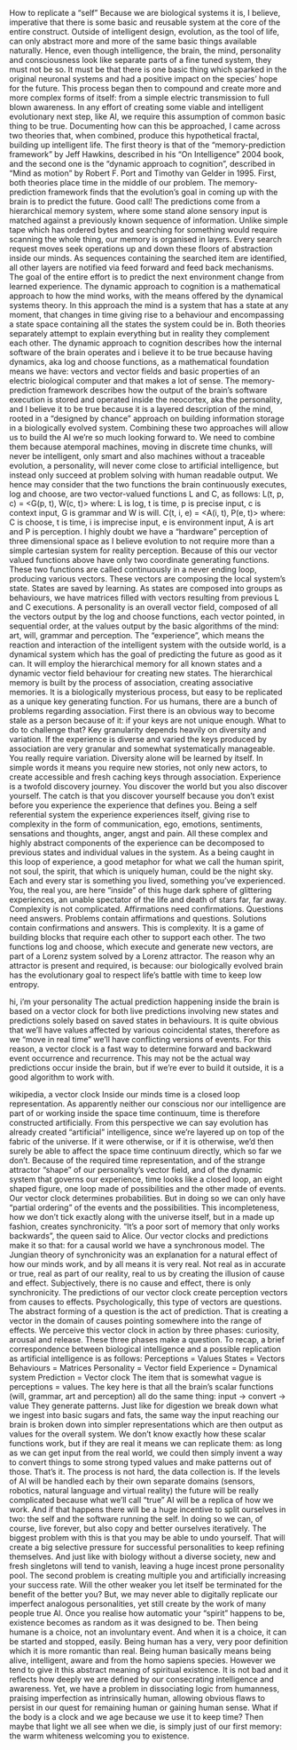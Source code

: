 How to replicate a “self”
Because we are biological systems it is, I believe, imperative that there is some basic and reusable system at the core of the entire construct. Outside of intelligent design, evolution, as the tool of life, can only abstract more and more of the same basic things available naturally.
Hence, even though intelligence, the brain, the mind, personality and consciousness look like separate parts of a fine tuned system, they must not be so. It must be that there is one basic thing which sparked in the original neuronal systems and had a positive impact on the species’ hope for the future. This process began then to compound and create more and more complex forms of itself: from a simple electric transmission to full blown awareness.
In any effort of creating some viable and intelligent evolutionary next step, like AI, we require this assumption of common basic thing to be true. Documenting how can this be approached, I came across two theories that, when combined, produce this hypothetical fractal, building up intelligent life. The first theory is that of the “memory-prediction framework” by Jeff Hawkins, described in his “On Intelligence” 2004 book, and the second one is the “dynamic approach to cognition”, described in “Mind as motion” by Robert F. Port and Timothy van Gelder in 1995.
First, both theories place time in the middle of our problem.
The memory-prediction framework finds that the evolution’s goal in coming up with the brain is to predict the future. Good call! The predictions come from a hierarchical memory system, where some stand alone sensory input is matched against a previously known sequence of information. Unlike simple tape which has ordered bytes and searching for something would require scanning the whole thing, our memory is organised in layers. Every search request moves seek operations up and down these floors of abstraction inside our minds. As sequences containing the searched item are identified, all other layers are notified via feed forward and feed back mechanisms. The goal of the entire effort is to predict the next environment change from learned experience.
The dynamic approach to cognition is a mathematical approach to how the mind works, with the means offered by the dynamical systems theory. In this approach the mind is a system that has a state at any moment, that changes in time giving rise to a behaviour and encompassing a state space containing all the states the system could be in.
Both theories separately attempt to explain everything but in reality they complement each other. The dynamic approach to cognition describes how the internal software of the brain operates and i believe it to be true because having dynamics, aka log and choose functions, as a mathematical foundation means we have: vectors and vector fields and basic properties of an electric biological computer and that makes a lot of sense. The memory-prediction framework describes how the output of the brain’s software execution is stored and operated inside the neocortex, aka the personality, and I believe it to be true because it is a layered description of the mind, rooted in a “designed by chance” approach on building information storage in a biologically evolved system.
Combining these two approaches will allow us to build the AI we’re so much looking forward to. We need to combine them because atemporal machines, moving in discrete time chunks, will never be intelligent, only smart and also machines without a traceable evolution, a personality, will never come close to artificial intelligence, but instead only succeed at problem solving with human readable output.
We hence may consider that the two functions the brain continuously executes, log and choose, are two vector-valued functions L and C, as follows:
L(t, p, c) = <G(p, t), W(c, t)>
where: L is log, t is time, p is precise input, c is context input, G is grammar and W is will.
C(t, i, e) = <A(i, t), P(e, t)>
where: C is choose, t is time, i is imprecise input, e is environment input, A is art and P is perception.
I highly doubt we have a “hardware” perception of three dimensional space as I believe evolution to not require more than a simple cartesian system for reality perception. Because of this our vector valued functions above have only two coordinate generating functions.
These two functions are called continuously in a never ending loop, producing various vectors. These vectors are composing the local system’s state. States are saved by learning. As states are composed into groups as behaviours, we have matrices filled with vectors resulting from previous L and C executions. A personality is an overall vector field, composed of all the vectors output by the log and choose functions, each vector pointed, in sequential order, at the values output by the basic algorithms of the mind: art, will, grammar and perception.
The “experience”, which means the reaction and interaction of the intelligent system with the outside world, is a dynamical system which has the goal of predicting the future as good as it can. It will employ the hierarchical memory for all known states and a dynamic vector field behaviour for creating new states.
The hierarchical memory is built by the process of association, creating associative memories. It is a biologically mysterious process, but easy to be replicated as a unique key generating function.
For us humans, there are a bunch of problems regarding association. First there is an obvious way to become stale as a person because of it: if your keys are not unique enough. What to do to challenge that?
Key granularity depends heavily on diversity and variation. If the experience is diverse and varied the keys produced by association are very granular and somewhat systematically manageable. You really require variation. Diversity alone will be learned by itself. In simple words it means you require new stories, not only new actors, to create accessible and fresh caching keys through association.
Experience is a twofold discovery journey. You discover the world but you also discover yourself. The catch is that you discover yourself because you don’t exist before you experience the experience that defines you.
Being a self referential system the experience experiences itself, giving rise to complexity in the form of communication, ego, emotions, sentiments, sensations and thoughts, anger, angst and pain. All these complex and highly abstract components of the experience can be decomposed to previous states and individual values in the system.
As a being caught in this loop of experience, a good metaphor for what we call the human spirit, not soul, the spirit, that which is uniquely human, could be the night sky. Each and every star is something you lived, something you’ve experienced. You, the real you, are here “inside” of this huge dark sphere of glittering experiences, an unable spectator of the life and death of stars far, far away.
Complexity is not complicated.
Affirmations need confirmations. Questions need answers. Problems contain affirmations and questions. Solutions contain confirmations and answers. This is complexity. It is a game of building blocks that require each other to support each other.
The two functions log and choose, which execute and generate new vectors, are part of a Lorenz system solved by a Lorenz attractor. The reason why an attractor is present and required, is because:
our biologically evolved brain has the evolutionary goal to respect life’s battle with time to keep low entropy.

hi, i’m your personality
The actual prediction happening inside the brain is based on a vector clock for both live predictions involving new states and predictions solely based on saved states in behaviours. It is quite obvious that we’ll have values affected by various coincidental states, therefore as we “move in real time” we’ll have conflicting versions of events. For this reason, a vector clock is a fast way to determine forward and backward event occurrence and recurrence. This may not be the actual way predictions occur inside the brain, but if we’re ever to build it outside, it is a good algorithm to work with.

wikipedia, a vector clock
Inside our minds time is a closed loop representation. As apparently neither our conscious nor our intelligence are part of or working inside the space time continuum, time is therefore constructed artificially. From this perspective we can say evolution has already created “artificial” intelligence, since we’re layered up on top of the fabric of the universe. If it were otherwise, or if it is otherwise, we’d then surely be able to affect the space time continuum directly, which so far we don’t.
Because of the required time representation, and of the strange attractor “shape” of our personality’s vector field, and of the dynamic system that governs our experience, time looks like a closed loop, an eight shaped figure, one loop made of possibilities and the other made of events. Our vector clock determines probabilities. But in doing so we can only have “partial ordering” of the events and the possibilities. This incompleteness, how we don’t tick exactly along with the universe itself, but in a made up fashion, creates synchronicity.
“It’s a poor sort of memory that only works backwards”, the queen said to Alice.
Our vector clocks and predictions make it so that:
for a causal world we have a synchronous model.
The Jungian theory of synchronicity was an explanation for a natural effect of how our minds work, and by all means it is very real. Not real as in accurate or true, real as part of our reality, real to us by creating the illusion of cause and effect. Subjectively, there is no cause and effect, there is only synchronicity.
The predictions of our vector clock create perception vectors from causes to effects. Psychologically, this type of vectors are questions. The abstract forming of a question is the act of prediction. That is creating a vector in the domain of causes pointing somewhere into the range of effects. We perceive this vector clock in action by three phases: curiosity, arousal and release. These three phases make a question.
To recap, a brief correspondence between biological intelligence and a possible replication as artificial intelligence is as follows:
Perceptions   = Values
States        = Vectors
Behaviours    = Matrices
Personality   = Vector field
Experience    = Dynamical system
Prediction    = Vector clock
The item that is somewhat vague is perceptions = values. The key here is that all the brain’s scalar functions (will, grammar, art and perception) all do the same thing:
input -> convert -> value
They generate patterns. Just like for digestion we break down what we ingest into basic sugars and fats, the same way the input reaching our brain is broken down into simpler representations which are then output as values for the overall system. We don’t know exactly how these scalar functions work, but if they are real it means we can replicate them: as long as we can get input from the real world, we could then simply invent a way to convert things to some strong typed values and make patterns out of those. That’s it. The process is not hard, the data collection is.
If the levels of AI will be handled each by their own separate domains (sensors, robotics, natural language and virtual reality) the future will be really complicated because what we’ll call “true” AI will be a replica of how we work. And if that happens there will be a huge incentive to split ourselves in two: the self and the software running the self. In doing so we can, of course, live forever, but also copy and better ourselves iteratively.
The biggest problem with this is that you may be able to undo yourself. That will create a big selective pressure for successful personalities to keep refining themselves. And just like with biology without a diverse society, new and fresh singletons will tend to vanish, leaving a huge incest prone personality pool. The second problem is creating multiple you and artificially increasing your success rate. Will the other weaker you let itself be terminated for the benefit of the better you?
But, we may never able to digitally replicate our imperfect analogous personalities, yet still create by the work of many people true AI.
Once you realise how automatic your “spirit” happens to be, existence becomes as random as it was designed to be. Then being humane is a choice, not an involuntary event. And when it is a choice, it can be started and stopped, easily.
Being human has a very, very poor definition which it is more romantic than real. Being human basically means being alive, intelligent, aware and from the homo sapiens species. However we tend to give it this abstract meaning of spiritual existence. It is not bad and it reflects how deeply we are defined by our consecrating intelligence and awareness. Yet, we have a problem in dissociating logic from humanness, praising imperfection as intrinsically human, allowing obvious flaws to persist in our quest for remaining human or gaining human sense.
What if the body is a clock and we age because we use it to keep time? Then maybe that light we all see when we die, is simply just of our first memory: the warm whiteness welcoming you to existence.
